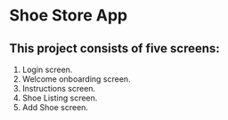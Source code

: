 # Shoe Store App

## This project consists of five screens: 
1. Login screen.
2. Welcome onboarding screen.
3. Instructions  screen.
4. Shoe Listing screen.
5. Add Shoe screen.
